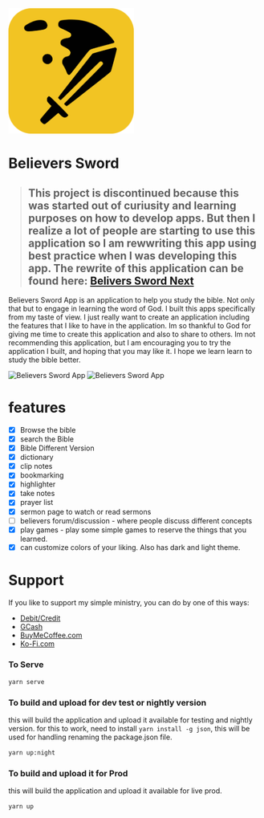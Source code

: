 <img src="./src/assets/logo.svg" width="250px"/>


# Believers Sword 
> ## This project is discontinued because this was started out of curiusity and learning purposes on how to develop apps. But then I realize a lot of people are starting to use this application so I am rewwriting this app using best practice when I was developing this app. The rewrite of this application can be found here: [Belivers Sword Next](https://github.com/Bible-Projects/believers-sword-next)

Believers Sword App is an application to help you study the bible. Not only that but to engage in learning the word of God. I built this apps specifically from my taste of view. I just really want to create an application including the features that I like to have in the application. Im so thankful to God for giving me time to create this application and also to share to others. Im not recommending this application, but I am encouraging you to try the application I built, and hoping that you may like it. I hope we learn learn to study the bible better.

![Believers Sword App](https://i.ibb.co/RB8j8BC/Screenshot-2021-10-11-203108.png)
![Believers Sword App](https://i.ibb.co/tYFmjZQ/Screenshot-2021-10-11-203049.png)

# features
- [x] Browse the bible  
- [x] search the Bible  
- [x] Bible Different Version  
- [x] dictionary  
- [x] clip notes  
- [x] bookmarking  
- [x] highlighter  
- [x] take notes
- [x] prayer list
- [x] sermon page to watch or read sermons
- [ ] believers forum/discussion - where people discuss different concepts
- [x] play games - play some simple games to reserve the things that you learned.
- [x] can customize colors of your liking. Also has dark and light theme.

# Support
If you like to support my simple ministry, you can do by one of this ways:
- [Debit/Credit](https://www.paypal.com/donate?hosted_button_id=DCZYF7KWPUVB4)
- [GCash](https://i.ibb.co/kJGg32y/GCash-My-QR-06102021230745.png)
- [BuyMeCoffee.com](https://www.buymeacoffee.com/BroJenuel)
- [Ko-Fi.com](https://ko-fi.com/brojenuel)

### To Serve
```bash
yarn serve
```


### To build and upload for dev test or nightly version
this will build the application and upload it available for testing and nightly version.
for this to work, need to install `yarn install -g json`, this will be used for handling renaming the package.json file.
```bash
yarn up:night
```


### To build and upload it for Prod
this will build the application and upload it available for live prod.
```bash
yarn up
```
